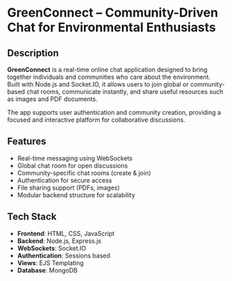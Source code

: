 # GreenConnect – Community-Driven Chat for Environmental Enthusiasts

## Description
**GreenConnect** is a real-time online chat application designed to bring together individuals and communities who care about the environment.  
Built with Node.js and Socket.IO, it allows users to join global or community-based chat rooms, communicate instantly, and share useful resources such as images and PDF documents.  

The app supports user authentication and community creation, providing a focused and interactive platform for collaborative discussions.

## Features
- Real-time messaging using WebSockets
- Global chat room for open discussions
- Community-specific chat rooms (create & join)
- Authentication for secure access
- File sharing support (PDFs, images)
- Modular backend structure for scalability

## Tech Stack

- **Frontend**: HTML, CSS, JavaScript
- **Backend**: Node.js, Express.js
- **WebSockets**: Socket.IO
- **Authentication**: Sessions based
- **Views**: EJS Templating
- **Database**: MongoDB


